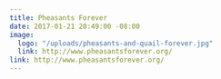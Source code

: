 ```yaml
---
title: Pheasants Forever
date: 2017-01-21 20:49:00 -08:00
image:
  logo: "/uploads/pheasants-and-quail-forever.jpg"
  link: http://www.pheasantsforever.org/
link: http://www.pheasantsforever.org/
---
```


